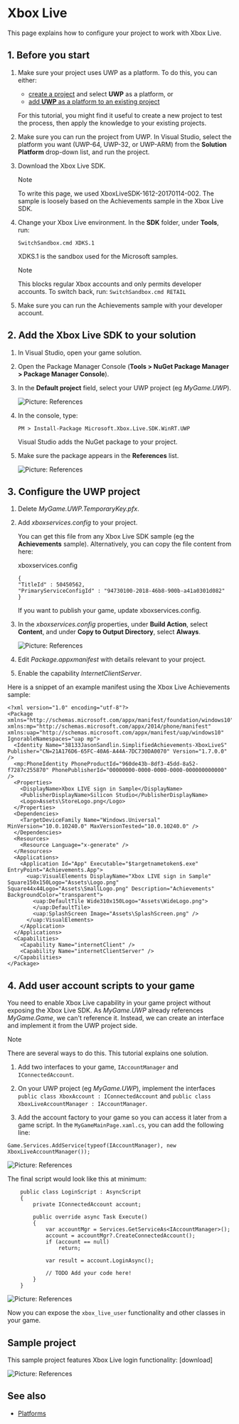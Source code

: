# Xbox Live

This page explains how to configure your project to work with Xbox Live.

## 1. Before you start

1. Make sure your project uses UWP as a platform. To do this, you can either:

    * [create a project](../../get-started/create-a-project.md) and select **UWP** as a platform, or
    * [add **UWP** as a platform to an existing project](../add-or-remove-a-platform.md)

    For this tutorial, you might find it useful to create a new project to test the process, then apply the knowledge to your existing projects.

2. Make sure you can run the project from UWP. In Visual Studio, select the platform you want (UWP-64, UWP-32, or UWP-ARM) from the **Solution Platform** drop-down list, and run the project.

3. Download the Xbox Live SDK. 

    >[!Note]
    >To write this page, we used XboxLiveSDK-1612-20170114-002. The sample is loosely based on the Achievements sample in the Xbox Live SDK.

4. Change your Xbox Live environment. In the **SDK** folder, under **Tools**, run:

    ``SwitchSandbox.cmd XDKS.1``

    XDKS.1 is the sandbox used for the Microsoft samples.

    >[!Note] 
    >This blocks regular Xbox accounts and only permits developer accounts. To switch back, run: ``SwitchSandbox.cmd RETAIL``
    
5. Make sure you can run the Achievements sample with your developer account.

## 2. Add the Xbox Live SDK to your solution

1. In Visual Studio, open your game solution.

2. Open the Package Manager Console (**Tools > NuGet Package Manager > Package Manager Console**).

3. In the **Default project** field, select your UWP project (eg *MyGame.UWP*).

	![Picture: References](xboxlive01.png)

4. In the console, type:

    ``PM > Install-Package Microsoft.Xbox.Live.SDK.WinRT.UWP``

    Visual Studio adds the NuGet package to your project. 

5. Make sure the package appears in the **References** list.

	![Picture: References](xboxlive02.png)

## 3. Configure the UWP project

1. Delete *MyGame.UWP.TemporaryKey.pfx*.

2. Add *xboxservices.config* to your project.

    You can get this file from any Xbox Live SDK sample (eg the **Achievements** sample).
    Alternatively, you can copy the file content from here:

    xboxservices.config
    ```
    {
    "TitleId" : 50450562,
    "PrimaryServiceConfigId" : "94730100-2018-46b8-900b-a41a0301d082"
    }
    ```

    If you want to publish your game, update xboxservices.config.
    
3. In the *xboxservices.config* properties, under **Build Action**, select **Content**, and under **Copy to Output Directory**, select **Always**.

	![Picture: References](xboxlive03.png)

4. Edit *Package.appxmanifest* with details relevant to your project.

5. Enable the capability *InternetClientServer*.

Here is a snippet of an example manifest using the Xbox Live Achievements sample:

```
<?xml version="1.0" encoding="utf-8"?>
<Package xmlns="http://schemas.microsoft.com/appx/manifest/foundation/windows10" xmlns:mp="http://schemas.microsoft.com/appx/2014/phone/manifest" xmlns:uap="http://schemas.microsoft.com/appx/manifest/uap/windows10" IgnorableNamespaces="uap mp">
  <Identity Name="38133JasonSandlin.SimplifiedAchievements-XboxLiveS" Publisher="CN=21A176D6-65FC-40A6-A44A-7DC730DA0070" Version="1.7.0.0" />
  <mp:PhoneIdentity PhoneProductId="960de43b-8df3-45dd-8a52-f7287c255870" PhonePublisherId="00000000-0000-0000-0000-000000000000" />
  <Properties>
    <DisplayName>Xbox LIVE sign in Sample</DisplayName>
    <PublisherDisplayName>Silicon Studio</PublisherDisplayName>
    <Logo>Assets\StoreLogo.png</Logo>
  </Properties>
  <Dependencies>
    <TargetDeviceFamily Name="Windows.Universal" MinVersion="10.0.10240.0" MaxVersionTested="10.0.10240.0" />
  </Dependencies>
  <Resources>
    <Resource Language="x-generate" />
  </Resources>
  <Applications>
    <Application Id="App" Executable="$targetnametoken$.exe" EntryPoint="Achievements.App">
      <uap:VisualElements DisplayName="Xbox LIVE sign in Sample" Square150x150Logo="Assets\Logo.png" Square44x44Logo="Assets\SmallLogo.png" Description="Achievements" BackgroundColor="transparent">
        <uap:DefaultTile Wide310x150Logo="Assets\WideLogo.png">
        </uap:DefaultTile>
        <uap:SplashScreen Image="Assets\SplashScreen.png" />
      </uap:VisualElements>
    </Application>
  </Applications>
  <Capabilities>
    <Capability Name="internetClient" />
    <Capability Name="internetClientServer" />
  </Capabilities>
</Package>
```

## 4. Add user account scripts to your game

You need to enable Xbox Live capability in your game project without exposing the Xbox Live SDK. As *MyGame.UWP* already references *MyGame.Game*, we can't reference it. Instead, we can create an interface and implement it from the UWP project side.

>[!Note]
>There are several ways to do this. This tutorial explains one solution.

1. Add two interfaces to your game, `IAccountManager` and `IConnectedAccount`. 

2. On your UWP project (eg *MyGame.UWP*), implement the interfaces `public class XboxAccount : IConnectedAccount` and `public class XboxLiveAccountManager : IAccountManager`. 

3. Add the account factory to your game so you can access it later from a game script. In the `MyGameMainPage.xaml.cs`, you can add the following line:

```
Game.Services.AddService(typeof(IAccountManager), new XboxLiveAccountManager());
```

![Picture: References](xboxlive04.png)

The final script would look like this at minimum:

```
    public class LoginScript : AsyncScript
    {
        private IConnectedAccount account;

        public override async Task Execute()
        {
            var accountMgr = Services.GetServiceAs<IAccountManager>();
            account = accountMgr?.CreateConnectedAccount();
			if (account == null)
				return;

            var result = account.LoginAsync();
			
			// TODO Add your code here!
        }
    }
```

![Picture: References](xboxlive05.png)

Now you can expose the `xbox_live_user` functionality and other classes in your game.

## Sample project

This sample project features Xbox Live login functionality: [download]

![Picture: References](xboxlive08.png)

## See also

* [Platforms](../index.md)
